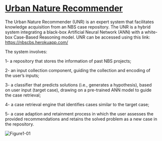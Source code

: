 # [Urban Nature Recommender](https://unarec.azurewebsites.net/)

The Urban Nature Recommender (UNR) is an expert system that facilitates knowledge acquisition from an NBS case repository. The UNR is a hybrid system integrating a black-box Artificial Neural Network (ANN) with a white-box Case-Based Reasoning model. UNR can be accessed using this link: https://nbscbs.herokuapp.com/

The system involves:

1-	a repository that stores the information of past NBS projects;

2-	an input collection component, guiding the collection and encoding of the user’s inputs;

3-	a classifier that predicts solutions (i.e., generates a hypothesis), based on user input (target case), drawing on a pre-trained ANN model to guide the case retrieval;

4-	a case retrieval engine that identifies cases similar to the target case;

5-	a case adaption and retainment process in which the user assesses the provided recommendations and retains the solved problem as a new case in the repository.

![Figure1-01](https://user-images.githubusercontent.com/38989883/185086506-04f84384-454b-4f29-a68d-98f617f44a83.jpg)
